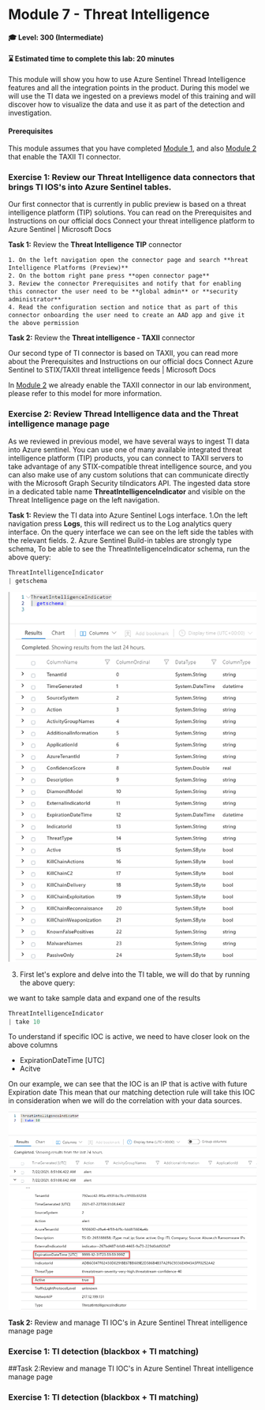 # Module 7 - Threat Intelligence

#### 🎓 Level: 300 (Intermediate)
#### ⌛ Estimated time to complete this lab: 20 minutes

This module will show you how to use Azure Sentinel Thread Intelligence features and all the integration points in the product.
During this model we will use the TI data we ingested on a previews model of this training and will discover how to visualize the data and use it as part of the detection and investigation.


#### Prerequisites
This module assumes that you have completed [Module 1](Module-1-Setting-up-the-environment.md), and also [Module 2]( Module-2-Data-Connectors.md) that enable the TAXII TI connector.
 
 

### Exercise 1: Review our Threat Intelligence data connectors that brings TI IOS's into Azure Sentinel tables.

Our first connector that is currently in public preview is based on a  threat intelligence platform (TIP) solutions.
You can read on the Prerequisites and Instructions on our official docs Connect your threat intelligence platform to Azure Sentinel | Microsoft Docs

**Task 1:**  Review the **Threat Intelligence TIP** connector 

	1. On the left navigation open the connector page and search **hreat Intelligence Platforms (Preview)**
	2. On the bottom right pane press **open connector page**
	3. Review the connector Prerequisites and notify that for enabling this connector the user need to be **global admin** or **security administrator**
	4. Read the configuration section and notice that as part of this connector onboarding the user need to create an AAD app and give it the above permission
	
**Task 2:** Review the **Threat intelligence - TAXII** connector

Our second type of TI connector is based on TAXII, you can read more about the Prerequisites and Instructions on our official docs Connect Azure Sentinel to STIX/TAXII threat intelligence feeds | Microsoft Docs

In  [Module 2]( Module-2-Data-Connectors.md) we already enable the TAXII connector in our lab environment, please refer to this model for more information.


### Exercise 2: Review Thread Intelligence data and the Threat intelligence manage page
As we reviewed in previous model, we have several ways to ingest TI data into Azure sentinel.
You can use one of many available integrated threat intelligence platform (TIP) products, you can connect to TAXII servers to take advantage of any STIX-compatible threat intelligence source, and you can also make use of any custom solutions that can communicate directly with the Microsoft Graph Security tiIndicators API.
The ingested data store in a dedicated table name **ThreatIntelligenceIndicator** and visible on the Threat Intelligence page on the left navigation.

**Task 1:**  Review the TI data into Azure Sentinel Logs interface.
1.On the left navigation press **Logs**, this will redirect us to the Log analytics query interface. On the query interface we can see on the left side the tables with the relevant fields.
2. Azure Sentinel Build-in tables are strongly type schema, To be able to see the ThreatIntelligenceIndicator schema, run the above query: 
 ```powershell
 ThreatIntelligenceIndicator
| getschema
   ```

![schema](../Images/TI-schema.png)

3.	First let's explore and delve into the TI table, we will do that by running the above query:

we want to take sample data and expand one of the results

 ```powershell
ThreatIntelligenceIndicator
| take 10
   ```
To understand if specific IOC is active, we need to have closer look on the above columns

- ExpirationDateTime [UTC]
- Acitve 

On our example, we can see that the IOC is an IP that is active with future Expiration date
This mean that our matching detection rule will take this IOC in consideration when we will do the correlation with your data sources. 

![Acitve](../Images/TI-active.png)


**Task 2:** Review and manage TI IOC's in Azure Sentinel Threat intelligence manage page



### Exercise 1: TI detection (blackbox + TI matching)


##Task 2:Review and manage TI IOC's in Azure Sentinel Threat intelligence manage page


### Exercise 1: TI detection (blackbox + TI matching)
